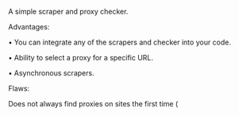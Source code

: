 A simple scraper and proxy checker.

 Advantages:
 
 • You can integrate any of the scrapers and checker into your code.
 
 • Ability to select a proxy for a specific URL.
 
 • Asynchronous scrapers.

 Flaws:
 
 Does not always find proxies on sites the first time (
